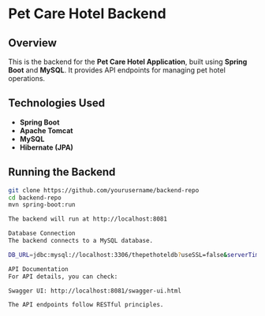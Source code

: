 # Pet Care Hotel Backend

## Overview
This is the backend for the **Pet Care Hotel Application**, built using **Spring Boot** and **MySQL**. It provides API endpoints for managing pet hotel operations.

## Technologies Used
- **Spring Boot**
- **Apache Tomcat**
- **MySQL**
- **Hibernate (JPA)**

## Running the Backend
```bash
git clone https://github.com/yourusername/backend-repo
cd backend-repo
mvn spring-boot:run

The backend will run at http://localhost:8081

Database Connection
The backend connects to a MySQL database.

DB_URL=jdbc:mysql://localhost:3306/thepethoteldb?useSSL=false&serverTimezone=UTC

API Documentation
For API details, you can check:

Swagger UI: http://localhost:8081/swagger-ui.html

The API endpoints follow RESTful principles.
